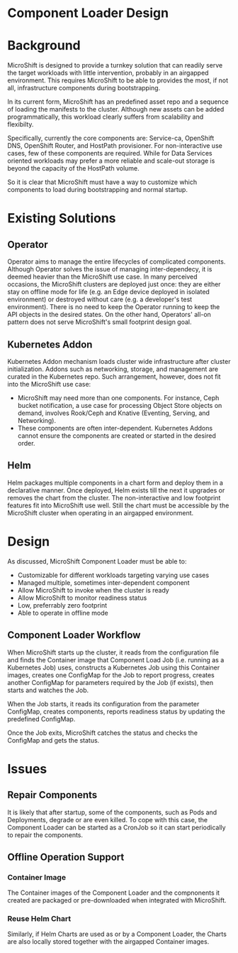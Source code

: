 Component Loader Design
=======================

# Background
MicroShift is designed to provide a turnkey solution that can readily serve the target workloads 
with little intervention, probably in an airgapped environment. This requires MicroShift to
be able to provides the most, if not all, infrastructure components during bootstrapping. 

In its current form, MicroShift has an predefined asset repo and a sequence of 
loading the manifests to the cluster. Although new assets can be added programmatically, 
this workload clearly suffers from scalability and flexibilty. 

Specifically, currently the core components are: Service-ca, OpenShift DNS, OpenShift Router, and HostPath provisioner.
For non-interactive use cases, few of these components are required. While for Data Services oriented workloads 
may prefer a more reliable and scale-out storage is beyond the capacity of the HostPath volume. 

So it is clear that MicroShift must have a way to customize which components to load during bootstrapping and normal startup.

# Existing Solutions

## Operator
Operator aims to manage the entire lifecycles of complicated components. Although Operator solves the issue
of managing inter-dependecy, it is deemed heavier than the MicroShift use case. In many perceived occasions, the MicroShift clusters are deployed just once: they are either stay on offline mode for life (e.g. an Edge device deployed in isolated environment) or destroyed without care (e.g. a developer's test environment). There is no
need to keep the Operator running to keep the API objects in the desired states. On the other hand, Operators' all-on pattern does not serve MicroShift's small footprint design goal.

## Kubernetes Addon
Kubernetes Addon mechanism loads cluster wide infrastructure after cluster initialization. Addons such as networking, storage, and management are curated in the Kubernetes repo. Such arrangement, however, does not fit 
into the MicroShift use case:
- MicroShift may need more than one components. For instance, Ceph bucket notification, a use case for processing
Object Store objects on demand, involves Rook/Ceph and Knative (Eventing, Serving, and Networking). 
- These components are often inter-dependent. Kubernetes Addons cannot ensure the components are created or started in the desired order.

## Helm
Helm packages multiple components in a chart form and deploy them in a declarative manner. Once deployed, Helm exists till the next it upgrades or removes the chart from the cluster. The non-interactive and low footprint features fit into MicroShift use well. Still the chart must be accessible by the MicroShift cluster when operating
in an airgapped environment.

# Design
As discussed, MicroShift Component Loader must be able to:
- Customizable for different workloads targeting varying use cases
- Managed multiple, sometimes inter-dependent component
- Allow MicroShift to invoke when the cluster is ready
- Allow MicroShift to monitor readiness status
- Low, preferrably zero footprint
- Able to operate in offline mode

## Component Loader Workflow

When MicroShift starts up the cluster, it reads from the configuration file and finds the Container image that Component Load Job (i.e. running as a Kubernetes Job) uses, constructs a Kubernetes Job using this Container images, creates one ConfigMap for the Job to report progress, creates another ConfigMap for parameters required by the Job (if exists), then starts and watches the Job.

When the Job starts, it reads its configuration from the parameter ConfigMap, creates components, reports readiness status by updating the predefined ConfigMap.

Once the Job exits, MicroShift catches the status and checks the ConfigMap and gets the status.

# Issues

## Repair Components
It is likely that after startup, some of the components, such as Pods and Deployments, degrade or are even killed. To cope with this case, the Component Loader can be started as a CronJob so it can start periodically to repair the components.

## Offline Operation Support

### Container Image
The Container images of the Component Loader and the compnonents it created are packaged or pre-downloaded when integrated with MicroShift.

### Reuse Helm Chart
Similarly, if Helm Charts are used as or by a Component Loader, the Charts are also locally stored together with the airgapped Container images.




